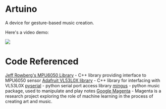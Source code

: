 # Artuino
A device for gesture-based music creation.


Here's a video demo:

[![](https://img.youtube.com/vi/TzA7BWWTXHw/0.jpg)](https://www.youtube.com/watch?v=TzA7BWWTXHw)

# Code Referenced
[Jeff Rowberg's MPU6050 Library](https://github.com/jrowberg/i2cdevlib/tree/master/Arduino/MPU6050) - C++ library providing interface to MPU6050 sensor
[Adafruit VL53L0X library](https://github.com/adafruit/Adafruit_VL53L0X) - C++ library for interfacing with VL53L0X
[pyserial](https://github.com/pyserial/pyserial) - python serial port access library
[mingus](https://github.com/bspaans/python-mingus) - python music package, used to manipulate and play notes
[Google Magenta](https://github.com/tensorflow/magenta) - Magenta is a research project exploring the role of machine learning in the process of creating art and music.
